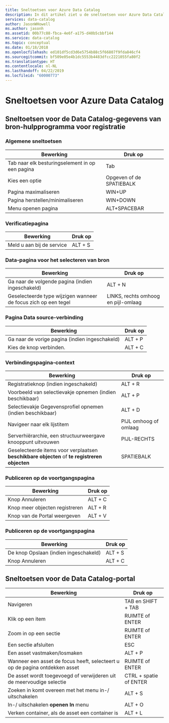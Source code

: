 ```yaml
---
title: Sneltoetsen voor Azure Data Catalog
description: In dit artikel ziet u de sneltoetsen voor Azure Data Catalog.
services: data-catalog
author: JasonWHowell
ms.author: jasonh
ms.assetid: 00b77c88-fbca-4e6f-a175-d40b5cbbf144
ms.service: data-catalog
ms.topic: conceptual
ms.date: 01/18/2018
ms.openlocfilehash: ed101df5cd3d6e5754b88c5f66807f9fda846cf4
ms.sourcegitcommit: bf509e05e4b1dc5553b4483dfcc2221055fa80f2
ms.translationtype: HT
ms.contentlocale: nl-NL
ms.lasthandoff: 04/22/2019
ms.locfileid: "60000773"
---
```

# <a name="keyboard-shortcuts-for-azure-data-catalog"></a>Sneltoetsen voor Azure Data Catalog
## <a name="keyboard-shortcuts-for-the-data-catalog-data-source-registration-tool"></a>Sneltoetsen voor de Data Catalog-gegevens van bron-hulpprogramma voor registratie
### <a name="general-keyboard-shortcuts"></a>Algemene sneltoetsen
| Bewerking | Druk op |
| --- | --- |
| Tab naar elk besturingselement in op een pagina |Tab |
| Kies een optie |Opgeven of de SPATIEBALK |
| Pagina maximaliseren |WIN+UP |
| Pagina herstellen/minimaliseren |WIN+DOWN |
| Menu openen pagina |ALT+SPACEBAR |

### <a name="authentication-page"></a>Verificatiepagina
| Bewerking | Druk op |
| --- | --- |
| Meld u aan bij de service |ALT + S |

### <a name="data-source-selection-page"></a>Data-pagina voor het selecteren van bron
| Bewerking | Druk op |
| --- | --- |
| Ga naar de volgende pagina (indien ingeschakeld) |ALT + N |
| Geselecteerde type wijzigen wanneer de focus zich op een tegel |LINKS, rechts omhoog en pijl-omlaag |

### <a name="data-source-connection-page"></a>Pagina Data source-verbinding
| Bewerking | Druk op |
| --- | --- |
| Ga naar de vorige pagina (indien ingeschakeld) |ALT + P |
| Kies de knop verbinden. |ALT + C |

### <a name="connection-context-page"></a>Verbindingspagina-context
| Bewerking | Druk op |
| --- | --- |
| Registratieknop (indien ingeschakeld) |ALT + R |
| Voorbeeld van selectievakje opnemen (indien beschikbaar) |ALT + P |
| Selectievakje Gegevensprofiel opnemen (indien beschikbaar) |ALT + D |
| Navigeer naar elk lijstitem |PIJL omhoog of omlaag |
| Serverhiërarchie, een structuurweergave knooppunt uitvouwen |PIJL-RECHTS |
| Geselecteerde items voor verplaatsen **beschikbare objecten** of **te registreren objecten** |SPATIEBALK |

### <a name="publish-progress-page"></a>Publiceren op de voortgangspagina
| Bewerking | Druk op |
| --- | --- |
| Knop Annuleren |ALT + C |
| Knop meer objecten registreren |ALT + R |
| Knop van de Portal weergeven |ALT + V |

### <a name="publish-progress-page"></a>Publiceren op de voortgangspagina
| Bewerking | Druk op |
| --- | --- |
| De knop Opslaan (indien ingeschakeld) |ALT + S |
| Knop Annuleren |ALT + C |

## <a name="keyboard-shortcuts-for-the-data-catalog-portal"></a>Sneltoetsen voor de Data Catalog-portal
| Bewerking | Druk op |
| --- | --- |
| Navigeren |TAB en SHIFT + TAB |
| Klik op een item |RUIMTE of ENTER |
| Zoom in op een sectie |RUIMTE of ENTER |
| Een sectie afsluiten |ESC |
| Een asset vastmaken/losmaken |ALT + P |
| Wanneer een asset de focus heeft, selecteert u op de pagina ontdekken asset |RUIMTE of ENTER |
| De asset wordt toegevoegd of verwijderen uit de meervoudige selectie |CTRL + spatie of ENTER |
| Zoeken in komt overeen met het menu in-/ uitschakelen |ALT + S |
| In-/ uitschakelen **openen In** menu |ALT + O |
| Verken container, als de asset een container is |ALT + L |

